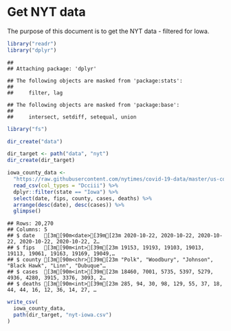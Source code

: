 Get NYT data
================

The purpose of this document is to get the NYT data - filtered for Iowa.

``` r
library("readr")
library("dplyr")
```

    ## 
    ## Attaching package: 'dplyr'

    ## The following objects are masked from 'package:stats':
    ## 
    ##     filter, lag

    ## The following objects are masked from 'package:base':
    ## 
    ##     intersect, setdiff, setequal, union

``` r
library("fs")
```

``` r
dir_create("data")

dir_target <- path("data", "nyt")
dir_create(dir_target)
```

``` r
iowa_county_data <- 
  "https://raw.githubusercontent.com/nytimes/covid-19-data/master/us-counties.csv" %>%
  read_csv(col_types = "Dcciii") %>%
  dplyr::filter(state == "Iowa") %>%
  select(date, fips, county, cases, deaths) %>%
  arrange(desc(date), desc(cases)) %>%
  glimpse()
```

    ## Rows: 20,270
    ## Columns: 5
    ## $ date   [3m[90m<date>[39m[23m 2020-10-22, 2020-10-22, 2020-10-22, 2020-10-22, 2020-10-22, 2…
    ## $ fips   [3m[90m<int>[39m[23m 19153, 19193, 19103, 19013, 19113, 19061, 19163, 19169, 19049,…
    ## $ county [3m[90m<chr>[39m[23m "Polk", "Woodbury", "Johnson", "Black Hawk", "Linn", "Dubuque"…
    ## $ cases  [3m[90m<int>[39m[23m 18460, 7001, 5735, 5397, 5279, 4936, 4280, 3915, 3376, 3093, 2…
    ## $ deaths [3m[90m<int>[39m[23m 285, 94, 30, 98, 129, 55, 37, 18, 44, 44, 16, 12, 36, 14, 27, …

``` r
write_csv(
  iowa_county_data,
  path(dir_target, "nyt-iowa.csv")
)
```
